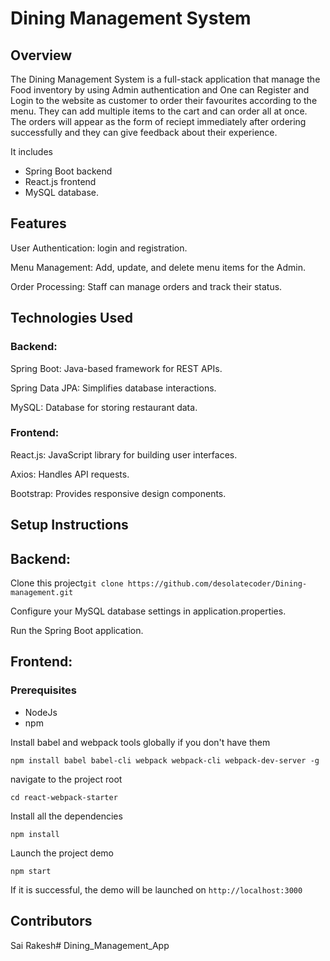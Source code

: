 #  Dining Management System
## Overview
The Dining Management System is a full-stack application that manage the Food inventory by using Admin authentication and One can Register and Login to the website as customer to order their favourites according to the menu. They can add multiple items to the cart and can order all at once. The orders will appear as the form of reciept immediately after ordering successfully and they can give feedback about their experience. 

It includes 
- Spring Boot backend
- React.js frontend
- MySQL database.

## Features

User Authentication: login and registration.

Menu Management: Add, update, and delete menu items for the Admin.

Order Processing: Staff can manage orders and track their status.


## Technologies Used

### Backend:

Spring Boot: Java-based framework for REST APIs.

Spring Data JPA: Simplifies database interactions.

MySQL: Database for storing restaurant data.

### Frontend:

React.js: JavaScript library for building user interfaces.

Axios: Handles API requests.

Bootstrap: Provides responsive design components.

## Setup Instructions

## Backend:

Clone this project`git clone https://github.com/desolatecoder/Dining-management.git`

Configure your MySQL database settings in application.properties.

Run the Spring Boot application.

## Frontend:

### Prerequisites
- NodeJs
- npm

Install babel and webpack tools globally if you don't have them

`npm install babel babel-cli webpack webpack-cli webpack-dev-server -g`

navigate to the project root

`cd react-webpack-starter`

Install all the dependencies

`npm install`

Launch the project demo

`npm start`

If it is successful, the demo will be launched on `http://localhost:3000`

## Contributors
Sai Rakesh# Dining_Management_App

